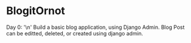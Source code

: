 # BlogitOrnot

Day 0: '\n'
Build a basic blog application, using Django Admin. 
Blog Post can be editted, deleted, or created using django admin.

